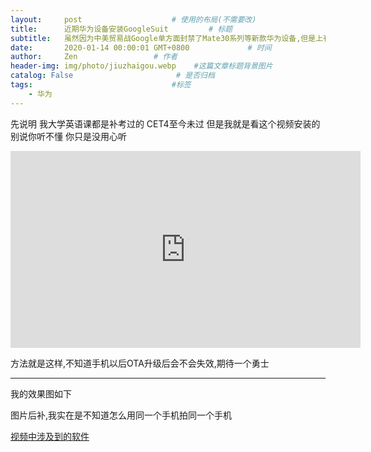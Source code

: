 ```yaml
---
layout:     post                    # 使用的布局(不需要改)
title:      近期华为设备安装GoogleSuit         # 标题
subtitle:   虽然因为中美贸易战Google单方面封禁了Mate30系列等新款华为设备,但是上有政策下有对策 #副标题
date:       2020-01-14 00:00:01 GMT+0800             # 时间
author:     Zen                 # 作者
header-img: img/photo/jiuzhaigou.webp    #这篇文章标题背景图片
catalog: False                       # 是否归档
tags:                               #标签
    - 华为
---
```



先说明
我大学英语课都是补考过的
CET4至今未过
但是我就是看这个视频安装的
别说你听不懂
你只是没用心听

<iframe width="560" height="315" src="https://www.youtube.com/embed/8cWEUQmBi04" frameborder="0" allow="accelerometer; autoplay; encrypted-media; gyroscope; picture-in-picture" allowfullscreen></iframe>

方法就是这样,不知道手机以后OTA升级后会不会失效,期待一个勇士

----

我的效果图如下

图片后补,我实在是不知道怎么用同一个手机拍同一个手机

[视频中涉及到的软件](https://drive.google.com/file/d/169D6Cn0iV-M0dSqn0TL6dds-sMBZCnwV/view?usp=sharing)
